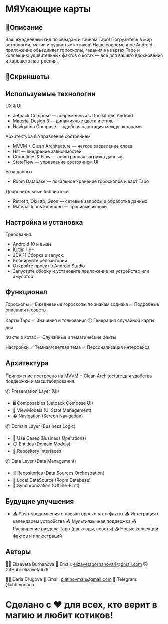 # МЯУкающие карты
## 📱Описание
Ваш ежедневный гид по звёздам и тайнам Таро!
Погрузитесь в мир астрологии, магии и пушистых котиков!
Наше современное Android-приложение объединяет гороскопы, гадания на картах Таро и коллекцию удивительных фактов о котах — всё для вашего вдохновения и хорошего настроения.
## 📸Скриншоты

## Используемые технологии
UX & UI
- Jetpack Compose — современный UI toolkit для Android
- Material Design 3 — динамичные цвета и стиль
- Navigation Compose — удобная навигация между экранами

Архитектура & Управление состоянием
- MVVM + Clean Architecture — четкое разделение слоев
- Hilt — внедрение зависимостей
- Coroutines & Flow — асинхронная загрузка данных
- StateFlow — управление состоянием UI

База данных
- Room Database — локальное хранение гороскопов и карт Таро

Дополнительные библиотеки
- Retrofit, OkHttp, Gson — сетевые запросы и обработка данных
- Material Icons Extended — красивые иконки

## Настройка и установка
Требования:
- Android 10 и выше
- Kotlin 1.9+
- JDK 11
Сборка и запуск:
- Клонируйте репозиторий
- Откройте проект в Android Studio
- Запустите сборку и установите приложение на устройство или эмулятор

## Функционал
Гороскопы
✅  Ежедневные гороскопы по знакам зодиака
✅  Подробные описания и советы

Карты Таро
✅  Значения и толкования
🕛  Генерация случайной карты дня

Факты о котах
✅ Случайные и тематические факты

Настройки
✅ Темная/светлая тема
✅ Персонализация интерфейса

## Архитектура
Приложение построено на MVVM + Clean Architecture для удобства поддержки и масштабирования.

📦 Presentation Layer (UI)
-  🖥️ Composables (Jetpack Compose UI)
-  🎯 ViewModels (UI State Management)
-   � Navigation (Screen Navigation)

📦 Domain Layer (Business Logic)
- 🎯 Use Cases (Business Operations)
-  📋 Entities (Domain Models)
-   🔌 Repository Interfaces

📦 Data Layer (Data Management)
- 🗄️ Repositories (Data Sources Orchestration)
- 💾 Local DataSource (Room Database)
- 🔄 Synchronization (Offline-First)

## Будущие улучшения
- 📤 Push-уведомления о новых гороскопах и фактах
 📤 Интеграция с календарем устройства
 📤 Мультиязычная поддержка
 📤 Расширение раздела Таро (расклады, советы)
 📤 Новые коллекции фактов и иллюстраций

## Авторы
👨‍💻 Elizaveta Burhanova
📧 Email: elizavetaborhanova4@gmail.com
🐱 GitHub: elizaveta678

👨‍💻 Daria Drugova
📧 Email: platinovman@gmail.com
📱 Telegram: @chhmonuua

# Сделано с ❤️ для всех, кто верит в магию и любит котиков!
